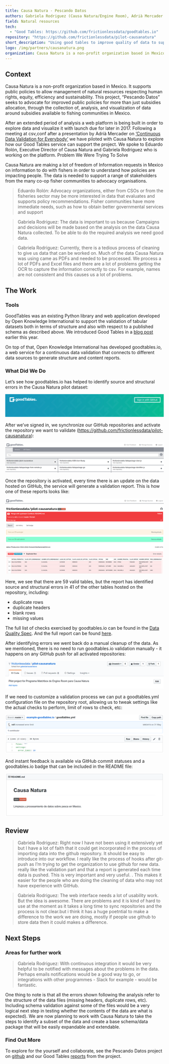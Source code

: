```yaml
---
title: Causa Natura - Pescando Datos
authors: Gabriela Rodriguez (Causa Natura/Engine Room), Adrià Mercader (OKI), Jo Barratt (OKI), Eduardo Rolón (Causa Natura)
field: Natural resources
tech:
  - "Good Tables: https://github.com/frictionlessdata/goodtables.io"
repository: "https://github.com/frictionlessdata/pilot-causanatura"
short_description: "Using good tables to improve quality of data to support fisher communities and advocacy groups"
logo: /img/partners/causanatura.png
organization: Causa Natura is a non-profit organization based in Mexico. It supports public policies to allow management of natural resources respecting human rights, equity, efficiency and sustainability. This project, “Pescando Datos” seeks to advocate for improved public policies for more than just subsidies allocation, through the collection of, analysis, and visualization of data around subsidies available to fishing communities in Mexico.
---
```


## Context

Causa Natura is a non-profit organization based in Mexico. It supports public policies to allow management of natural resources respecting human rights, equity, efficiency and sustainability. This project, “Pescando Datos” seeks to advocate for improved public policies for more than just subsidies allocation, through the collection of, analysis, and visualization of data around subsidies available to fishing communities in Mexico.

After an extended period of analysis a web platform is being built in order to explore data and visualize it with launch due for later in 2017. Following a meeting at csv,conf after a presentation by Adrià Mercader on [‘Continuous Data Validation for Everybody’](https://www.youtube.com/watch?v=Gk2F4hncAgY&index=35&list=PLg5zZXwt2ZW5UIz13oI56vfZjF6mvpIXN) we have piloted with Causa Natura to explore how our Good Tables service can support the project. We spoke to Eduardo Rolón, Executive Director of Causa Natura and Gabriela Rodriguez who is working on the platform. 
Problem We Were Trying To Solve

Causa Natura are making a lot of freedom of Information requests in Mexico on information  to do with fishers in order to understand how policies are impacting people. The data is needed to support a range of stakeholders from the many co-op fisher communities to advocacy organisations.

> Eduardo Rolón: Advocacy organizations, either from CSOs or from the fisheries sector may be more interested in data that evaluates and supports policy recommendations. Fisher communities have more immediate needs, such as how to obtain better governmental services and support

> Gabriela Rodriguez: The data is important to us because Campaigns and decisions will be made based on the analysis on the data Causa Natura collected. To be able to do the required analysis we need good data. 

> Gabriela Rodriguez: Currently, there is a tedious process of cleaning to give us data that can be worked on. Much of the data Causa Natura was using came as PDFs and needed to be processed. We process a lot of PDFs and Excel files and there are a lot of problems getting the OCR to capture the information correctly to csv. For example, names are not consistent and this causes us a lot of problems.

## The Work

### Tools

GoodTables was an existing Python library and web application developed by Open Knowledge International to support the validation of tabular datasets both in terms of structure and also with respect to a published schema as described above. We introduced Good Tables in a [blog post](http://okfnlabs.org/blog/2015/02/20/introducing-goodtables.html) earlier this year.  

On top of that, Open Knowledge International has developed goodtables.io, a web service for a continuous data validation that connects to different data sources to generate structure and content reports.


### What Did We Do

Let’s see how goodtables.io has helped to identify source and structural errors in the  Causa Natura pilot dataset:

![ADBio](/img/pilots/pescandodatos1.png)

After we’ve signed in, we synchronize our GitHub repositories and activate the repository we want to validate (https://github.com/frictionlessdata/pilot-causanatura):

![ADBio](/img/pilots/pescandodatos2.png)

Once the repository is activated, every time there is an update on the data hosted on GitHub, the service will generate a validation report. This is how one of these reports looks like:

![ADBio](/img/pilots/pescandodatos3.png)

Here, we see that there are 59 valid tables, but the report has  identified source and structural errors in 41 of the other tables hosted on the repository, including:

* duplicate rows
* duplicate headers
* blank rows
* missing values

The full list of checks exercised by goodtables.io can be found in the [Data Quality Spec](https://github.com/frictionlessdata/data-quality-spec/blob/master/spec.json). And the full report can be found [here](http://goodtables.io/github/frictionlessdata/pilot-causanatura/jobs/7).

After identifying errors we went back do a manual cleanup of the data. As we mentioned, there is no need to run goodtables.io validation manually - it happens on any GitHub push for all activated repositories:

![ADBio](/img/pilots/pescandodatos4.png)

If we need to customize a validation process we can put a goodtables.yml configuration file on the repository root, allowing us to tweak settings like the actual checks to perform, limit of rows to check, etc:

![ADBio](/img/pilots/pescandodatos5.png)

And instant feedback is available via GitHub commit statuses and a goodtables.io badge that can be included in the README file:

![ADBio](/img/pilots/pescandodatos6.png)

## Review

> Gabriela Rodriguez: Right now I have not been using it extensively yet but I have a lot of faith that it could get incorporated in the process of importing data into the github repository. It should be easy to introduce into our workflow. I really like the process of hooks after git-push as I’m trying to get the organization to use github for new data. really like the validation part and that a report is generated each time data is pushed. This is very important and very useful. . This makes it easier for the people who are doing the cleaning of data who may not have  experience with GitHub. 

> Gabriela Rodriguez: The web interface needs a lot of usability work. But the idea is awesome.  There are problems and it is  kind of hard to use at the moment as it takes a long time to sync repositories and the process is not clear.but i think it has a huge poetntial to make a difference to the work we are doing, mostly if people use github to store data then it could makes a difference.

## Next Steps

### Areas for further work

> Gabriela Rodriguez: With continuous integration it would be very helpful to be notified with messages about the problems in the data. Perhaps emails notifications would be a good way to go, or integrations with other programmes - Slack for example - would be fantastic.

One thing to note is that all the errors shown following the analysis refer to the structure of the data files (missing headers, duplicate rows, etc). Including schema validation against some of the files would be a very logical next step in testing whether the contents of the data are what is expected). We are now planning to work with Causa Natura to take the steps to identify a subset of the data and create a base schema/data package that will be easily expandable and extendable. 

### Find Out More

To explore for the yourself and collaborate, see the Pescando Datos project on [github]( https://github.com/pescandodatos/datos ) and our Good Tables  [reports](http://goodtables.io/github/frictionlessdata/pilot-causanatura) from the project.
